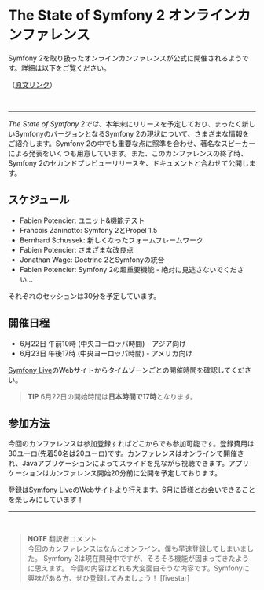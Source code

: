 The State of Symfony 2 オンラインカンファレンス
==========================================

Symfony 2を取り扱ったオンラインカンファレンスが公式に開催されるようです。詳細は以下をご覧ください。

（[原文リンク](http://www.symfony-project.org/blog/2010/05/31/the-state-of-symfony-2-online-conference)）

<br />
<hr />


*The State of Symfony 2では*、本年末にリリースを予定しており、まったく新しいSymfonyのバージョンとなるSymfony 2の現状について、さまざまな情報をご紹介します。Symfony 2の中でも重要な点に照準を合わせ、著名なスピーカーによる発表をいくつも用意しています。また、このカンファレンスの終了時、Symfony 2のセカンドプレビューリリースを、ドキュメントと合わせて公開します。

スケジュール
--------------

* Fabien Potencier: ユニット&amp;機能テスト
* Francois Zaninotto: Symfony 2とPropel 1.5
* Bernhard Schussek: 新しくなったフォームフレームワーク
* Fabien Potencier: さまざまな改良点
* Jonathan Wage: Doctrine 2とSymfonyの統合
* Fabien Potencier: Symfony 2の超重要機能 - 絶対に見逃さないでください...

それぞれのセッションは30分を予定しています。

開催日程
----------

* 6月22日 午前10時 (中央ヨーロッパ時間) - アジア向け
* 6月23日 午後17時 (中央ヨーロッパ時間) - アメリカ向け

[Symfony Live](http://www.symfony-live.com/)のWebサイトからタイムゾーンごとの開催時間を確認してください。

> **TIP**
> 6月22日の開始時間は**日本時間で17時**となります。

参加方法
---------

今回のカンファレンスは参加登録すればどこからでも参加可能です。登録費用は30ユーロ(先着50名は20ユーロ)です。カンファレンスはオンラインで開催され、Javaアプリケーションによってスライドを見ながら視聴できます。アプリケーションはカンファレンス開始20分前に公開を予定しております。

登録は[Symfony Live](http://www.symfony-live.com/)のWebサイトより行えます。6月に皆様とお会いできることを楽しみにしています！


<hr />
<br />

> **NOTE**
> 翻訳者コメント<br />
> 今回のカンファレンスはなんとオンライン。僕も早速登録してしまいました。
> Symfony 2は現在開発中ですが、そろそろ機能が固まってきたように思えます。
> 今回の内容はどれも大変面白そうな内容です。Symfonyに興味がある方、ぜひ登録してみましょう！
> [fivestar]
